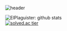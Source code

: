 ![header](https://capsule-render.vercel.app/api?type=slice&color=gradient&text=%20Kritias%20%20&height=200&fontSize=100)

![ElPlaguister: github stats](https://github-readme-stats.vercel.app/api?username=ElPlaguister&show_icons=true&theme=dracula)  
[![solved.ac tier](http://mazassumnida.wtf/api/v2/generate_badge?boj=kritias)](https://solved.ac/kritias)
<!--
**ElPlaguister/ElPlaguister** is a ✨ _special_ ✨ repository because its `README.md` (this file) appears on your GitHub profile.

Here are some ideas to get you started:

- 🔭 I’m currently working on ...
- 🌱 I’m currently learning ...
- 👯 I’m looking to collaborate on ...
- 🤔 I’m looking for help with ...
- 💬 Ask me about ...
- 📫 How to reach me: ...
- 😄 Pronouns: ...
- ⚡ Fun fact: ...
-->
